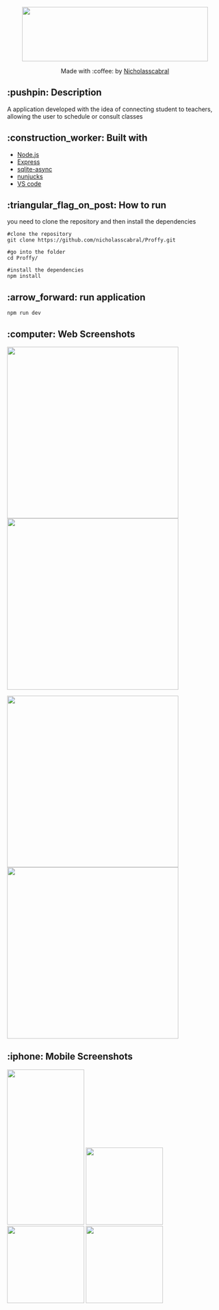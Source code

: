 <p align="center">
  <img width="434" height="127" src="https://user-images.githubusercontent.com/63978033/89732696-e8f1e200-da26-11ea-87fd-a2c29b775106.png">
</p>
<p align="center">
  Made with :coffee: by <a href="https://www.linkedin.com/in/nicholas-cabral-dos-anjos-13b3981a7/" target="_blank"> Nicholasscabral </a> 
</p>

<h2>:pushpin: Description </h2>
<p>
  A application developed with the idea of connecting student to teachers, allowing the user to
  schedule or consult classes
</p>
<h2>:construction_worker: Built with</h2>
<ul>
    <li><a href="https://nodejs.org/en/">Node.js</a></li>
    <li><a href="https://expressjs.com/pt-br/">Express</a></li>
    <li><a href="https://www.npmjs.com/package/sqlite-async">sqlite-async</a></li>
    <li><a href="https://mozilla.github.io/nunjucks/">nunjucks</a></li>
    <li><a href="https://code.visualstudio.com/">VS code</a></li>
</ul>

<h2> :triangular_flag_on_post: How to run</h2>

<p>you need to clone the repository and then install the dependencies</p>

```
#clone the repository
git clone https://github.com/nicholasscabral/Proffy.git

#go into the folder
cd Proffy/

#install the dependencies
npm install
```
<h2> :arrow_forward: run application </h2>

```
npm run dev
```

<h2> :computer: Web Screenshots </h2>

<img width="400" src="https://user-images.githubusercontent.com/63978033/89734738-522c2200-da34-11ea-81cc-4b37bf9f8686.png"> <img width="400" src="https://user-images.githubusercontent.com/63978033/89734748-607a3e00-da34-11ea-8e87-b509a0d90fa7.png">

<img width="400" src="https://user-images.githubusercontent.com/63978033/89734762-81db2a00-da34-11ea-8f3f-e20809c9adea.png"> <img width="400" src="https://user-images.githubusercontent.com/63978033/89734767-90c1dc80-da34-11ea-94be-8778e8d16aa8.png">

<h2> :iphone: Mobile Screenshots </h2>

<img width="180" height="362" src="https://user-images.githubusercontent.com/63978033/89733179-18561e00-da2a-11ea-8f1e-75245946c0ed.jpeg"> <img width="180" src="https://user-images.githubusercontent.com/63978033/89733205-3a4fa080-da2a-11ea-8291-218beabb055d.jpeg"> <img width="180" src="https://user-images.githubusercontent.com/63978033/89734676-f06bb800-da33-11ea-847f-915cf0424379.jpeg"> <img width="180" src="https://user-images.githubusercontent.com/63978033/89733231-7256e380-da2a-11ea-905a-399d3394715d.jpeg">
